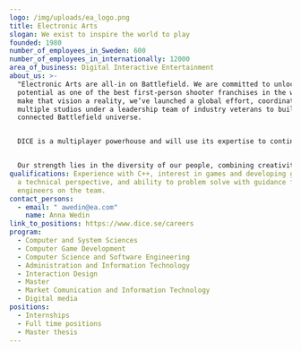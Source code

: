 ```yaml
---
logo: /img/uploads/ea_logo.png
title: Electronic Arts
slogan: We exist to inspire the world to play
founded: 1980
number_of_employees_in_Sweden: 600
number_of_employees_in_internationally: 12000
area_of_business: Digital Interactive Entertainment
about_us: >-
  "Electronic Arts are all-in on Battlefield. We are committed to unlocking its
  potential as one of the best first-person shooter franchises in the world. To
  make that vision a reality, we’ve launched a global effort, coordinating
  multiple studios under a leadership team of industry veterans to build a
  connected Battlefield universe.


  DICE is a multiplayer powerhouse and will use its expertise to continue developing Battlefield’s one-of-a-kind multiplayer suite while our new Seattle-based studio, Ridgeline Games, will be leading the development of a narrative campaign. Ripple Effect is focused on creating an entirely new Battlefield experience that will complement and build upon the series’ foundations. This is alongside Industrial Toys, leading development on Battlefield Mobile.


  Our strength lies in the diversity of our people, combining creativity, innovation, and passion. We fully champion inclusive culture and provide opportunities for growing, learning, and leading that allow for the most impactful and rewarding work of our teams’ careers. "
qualifications: Experience with C++, interest in games and developing games from
  a technical perspective, and ability to problem solve with guidance from
  engineers on the team.
contact_persons:
  - email: " awedin@ea.com"
    name: Anna Wedin
link_to_positions: https://www.dice.se/careers
program:
  - Computer and System Sciences
  - Computer Game Development
  - Computer Science and Software Engineering
  - Administration and Information Technology
  - Interaction Design
  - Master
  - Market Comunication and Information Technology
  - Digital media
positions:
  - Internships
  - Full time positions
  - Master thesis
---
```

